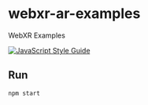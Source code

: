 # webxr-ar-examples

WebXR Examples

[![JavaScript Style Guide](https://img.shields.io/badge/code_style-standard-brightgreen.svg)](https://standardjs.com)

## Run
    npm start